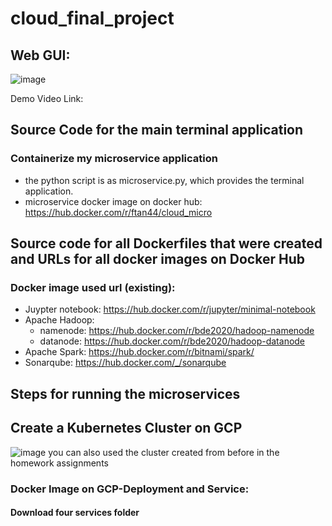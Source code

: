 # cloud_final_project

## Web GUI:
![image](https://user-images.githubusercontent.com/60454133/143777876-cc6f3dc6-913d-42e5-8eeb-4878bc18ae55.png)

Demo Video Link:

## Source Code for the main terminal application
### Containerize my microservice application
- the python script is as microservice.py, which provides the terminal application.
- microservice docker image on docker hub: https://hub.docker.com/r/ftan44/cloud_micro


## Source code for all Dockerfiles that were created and URLs for all docker images on Docker Hub
### Docker image used url (existing):
- Juypter notebook: https://hub.docker.com/r/jupyter/minimal-notebook
- Apache Hadoop:
  - namenode: https://hub.docker.com/r/bde2020/hadoop-namenode
  - datanode: https://hub.docker.com/r/bde2020/hadoop-datanode
- Apache Spark: https://hub.docker.com/r/bitnami/spark/
- Sonarqube: https://hub.docker.com/_/sonarqube

## Steps for running the microservices

## Create a Kubernetes Cluster on GCP
![image](https://user-images.githubusercontent.com/60454133/143778324-9d476870-f16d-42d0-8b9a-e92fed748cff.png)
you can also used the cluster created from before in the homework assignments

### Docker Image on GCP-Deployment and Service:
#### Download four services folder


